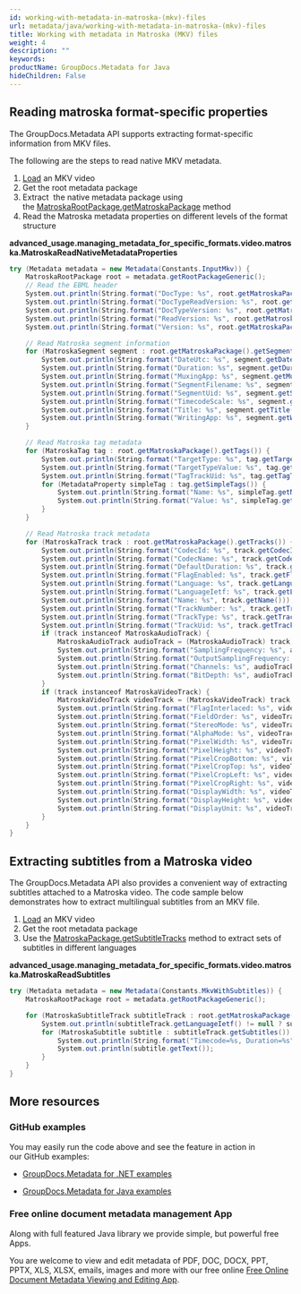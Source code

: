 ```yaml
---
id: working-with-metadata-in-matroska-(mkv)-files
url: metadata/java/working-with-metadata-in-matroska-(mkv)-files
title: Working with metadata in Matroska (MKV) files
weight: 4
description: ""
keywords: 
productName: GroupDocs.Metadata for Java
hideChildren: False
---
```

## Reading matroska format-specific properties

The GroupDocs.Metadata API supports extracting format-specific information from MKV files.

The following are the steps to read native MKV metadata.

1.  [Load](Loading%2Bfiles.html) an MKV video
2.  Get the root metadata package
3.  Extract  the native metadata package using the [MatroskaRootPackage.getMatroskaPackage](https://apireference.groupdocs.com/metadata/java/com.groupdocs.metadata.core/MatroskaRootPackage#getMatroskaPackage()) method
4.  Read the Matroska metadata properties on different levels of the format structure

**advanced\_usage.managing\_metadata\_for\_specific\_formats.video.matroska.MatroskaReadNativeMetadataProperties**

```csharp
try (Metadata metadata = new Metadata(Constants.InputMkv)) {
	MatroskaRootPackage root = metadata.getRootPackageGeneric();
	// Read the EBML header
	System.out.println(String.format("DocType: %s", root.getMatroskaPackage().getEbmlHeader().getDocType()));
	System.out.println(String.format("DocTypeReadVersion: %s", root.getMatroskaPackage().getEbmlHeader().getDocTypeReadVersion()));
	System.out.println(String.format("DocTypeVersion: %s", root.getMatroskaPackage().getEbmlHeader().getDocTypeVersion()));
	System.out.println(String.format("ReadVersion: %s", root.getMatroskaPackage().getEbmlHeader().getReadVersion()));
	System.out.println(String.format("Version: %s", root.getMatroskaPackage().getEbmlHeader().getVersion()));

	// Read Matroska segment information
	for (MatroskaSegment segment : root.getMatroskaPackage().getSegments()) {
		System.out.println(String.format("DateUtc: %s", segment.getDateUtc()));
		System.out.println(String.format("Duration: %s", segment.getDuration()));
		System.out.println(String.format("MuxingApp: %s", segment.getMuxingApp()));
		System.out.println(String.format("SegmentFilename: %s", segment.getSegmentFilename()));
		System.out.println(String.format("SegmentUid: %s", segment.getSegmentUid()));
		System.out.println(String.format("TimecodeScale: %s", segment.getTimecodeScale()));
		System.out.println(String.format("Title: %s", segment.getTitle()));
		System.out.println(String.format("WritingApp: %s", segment.getWritingApp()));
	}

	// Read Matroska tag metadata
	for (MatroskaTag tag : root.getMatroskaPackage().getTags()) {
		System.out.println(String.format("TargetType: %s", tag.getTargetType()));
		System.out.println(String.format("TargetTypeValue: %s", tag.getTargetTypeValue()));
		System.out.println(String.format("TagTrackUid: %s", tag.getTagTrackUid()));
		for (MetadataProperty simpleTag : tag.getSimpleTags()) {
			System.out.println(String.format("Name: %s", simpleTag.getName()));
			System.out.println(String.format("Value: %s", simpleTag.getValue()));
		}
	}

	// Read Matroska track metadata
	for (MatroskaTrack track : root.getMatroskaPackage().getTracks()) {
		System.out.println(String.format("CodecId: %s", track.getCodecID()));
		System.out.println(String.format("CodecName: %s", track.getCodecName()));
		System.out.println(String.format("DefaultDuration: %s", track.getDefaultDuration()));
		System.out.println(String.format("FlagEnabled: %s", track.getFlagEnabled()));
		System.out.println(String.format("Language: %s", track.getLanguage()));
		System.out.println(String.format("LanguageIetf: %s", track.getLanguageIetf()));
		System.out.println(String.format("Name: %s", track.getName()));
		System.out.println(String.format("TrackNumber: %s", track.getTrackNumber()));
		System.out.println(String.format("TrackType: %s", track.getTrackType()));
		System.out.println(String.format("TrackUid: %s", track.getTrackUid()));
		if (track instanceof MatroskaAudioTrack) {
			MatroskaAudioTrack audioTrack = (MatroskaAudioTrack) track;
			System.out.println(String.format("SamplingFrequency: %s", audioTrack.getSamplingFrequency()));
			System.out.println(String.format("OutputSamplingFrequency: %s", audioTrack.getOutputSamplingFrequency()));
			System.out.println(String.format("Channels: %s", audioTrack.getChannels()));
			System.out.println(String.format("BitDepth: %s", audioTrack.getBitDepth()));
		}
		if (track instanceof MatroskaVideoTrack) {
			MatroskaVideoTrack videoTrack = (MatroskaVideoTrack) track;
			System.out.println(String.format("FlagInterlaced: %s", videoTrack.getFlagInterlaced()));
			System.out.println(String.format("FieldOrder: %s", videoTrack.getFieldOrder()));
			System.out.println(String.format("StereoMode: %s", videoTrack.getStereoMode()));
			System.out.println(String.format("AlphaMode: %s", videoTrack.getAlphaMode()));
			System.out.println(String.format("PixelWidth: %s", videoTrack.getPixelWidth()));
			System.out.println(String.format("PixelHeight: %s", videoTrack.getPixelHeight()));
			System.out.println(String.format("PixelCropBottom: %s", videoTrack.getPixelCropBottom()));
			System.out.println(String.format("PixelCropTop: %s", videoTrack.getPixelCropTop()));
			System.out.println(String.format("PixelCropLeft: %s", videoTrack.getPixelCropLeft()));
			System.out.println(String.format("PixelCropRight: %s", videoTrack.getPixelCropRight()));
			System.out.println(String.format("DisplayWidth: %s", videoTrack.getDisplayWidth()));
			System.out.println(String.format("DisplayHeight: %s", videoTrack.getDisplayHeight()));
			System.out.println(String.format("DisplayUnit: %s", videoTrack.getDisplayUnit()));
		}
	}
}
```

## Extracting subtitles from a Matroska video

The GroupDocs.Metadata API also provides a convenient way of extracting subtitles attached to a Matroska video. The code sample below demonstrates how to extract multilingual subtitles from an MKV file.

1.  [Load](Loading%2Bfiles.html) an MKV video
2.  Get the root metadata package
3.  Use the [MatroskaPackage.getSubtitleTracks](https://apireference.groupdocs.com/metadata/java/com.groupdocs.metadata.core/MatroskaPackage#getSubtitleTracks()) method to extract sets of subtitles in different languages

**advanced\_usage.managing\_metadata\_for\_specific\_formats.video.matroska.MatroskaReadSubtitles**

```csharp
try (Metadata metadata = new Metadata(Constants.MkvWithSubtitles)) {
	MatroskaRootPackage root = metadata.getRootPackageGeneric();

	for (MatroskaSubtitleTrack subtitleTrack : root.getMatroskaPackage().getSubtitleTracks()) {
		System.out.println(subtitleTrack.getLanguageIetf() != null ? subtitleTrack.getLanguageIetf() : subtitleTrack.getLanguage());
		for (MatroskaSubtitle subtitle : subtitleTrack.getSubtitles()) {
			System.out.println(String.format("Timecode=%s, Duration=%s", subtitle.getTimecode(), subtitle.getDuration()));
			System.out.println(subtitle.getText());
		}
	}
}
```

## More resources

### GitHub examples

You may easily run the code above and see the feature in action in our GitHub examples:

*   [GroupDocs.Metadata for .NET examples](https://github.com/groupdocs-metadata/GroupDocs.Metadata-for-.NET)
    
*   [GroupDocs.Metadata for Java examples](https://github.com/groupdocs-metadata/GroupDocs.Metadata-for-Java)
    

### Free online document metadata management App

Along with full featured Java library we provide simple, but powerful free Apps.

You are welcome to view and edit metadata of PDF, DOC, DOCX, PPT, PPTX, XLS, XLSX, emails, images and more with our free online [Free Online Document Metadata Viewing and Editing App](https://products.groupdocs.app/metadata).
